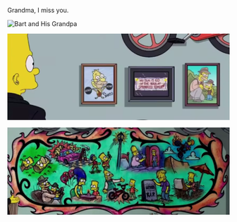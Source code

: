 Grandma, I miss you.

![Bart and His Grandpa](https://github.com/NoakLiu/In-Memory-of-Grandma/blob/main/Bart%20%26%20His%20Grandpa.png\#pic_center)  

![Bart and His Grandpa2](https://github.com/NoakLiu/In-Memory-of-Grandma/blob/main/Bart%20%26%20His%20Grandpa2.png)  

![Bart and His Grandpa3](https://github.com/NoakLiu/In-Memory-of-Grandma/blob/main/Bart%20%26%20His%20Grandpa3.png)  